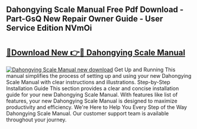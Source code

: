 ## Dahongying Scale Manual Free Pdf Download - Part-GsQ New Repair Owner Guide - User Service Edition NVmOi

# <h2><a href="http://cf15906.oget.top/?id=Dahongying+Scale+Manual">🔗Download New 👉🔴 Dahongying Scale Manual</a></h2>

[![Dahongying Scale Manual new download](https://i.imgur.com/5g1atiW.png)](http://cf15906.oget.top/?id=Dahongying+Scale+Manual)
Get Up and Running This manual simplifies the process of setting up and using your new Dahongying Scale Manual with clear instructions and illustrations. Step-by-Step Installation Guide This section provides a clear and concise installation guide for your new Dahongying Scale Manual. With features like list of features, your new Dahongying Scale Manual is designed to maximize productivity and efficiency. We're Here to Help You Every Step of the Way Dahongying Scale Manual. Our customer support team is available throughout your journey.
